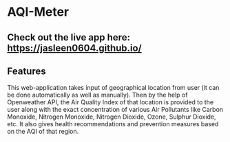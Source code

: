 # AQI-Meter
## Check out the live app here: https://jasleen0604.github.io/
## Features
This web-application takes input of geographical location from user (it can be done automatically as well as manually). Then by the help of Openweather API, the Air Quality Index of that location is provided to the user along with the exact concentration of various Air Pollutants like Carbon Monoxide, Nitrogen Monoxide, Nitrogen Dioxide, Ozone, Sulphur Dioxide, etc. It also gives health recommendations and prevention measures based on the AQI of that region.

